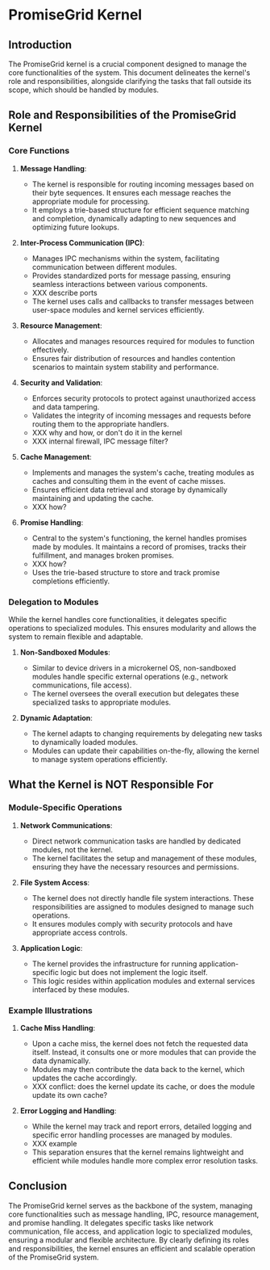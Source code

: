 # PromiseGrid Kernel

## Introduction

The PromiseGrid kernel is a crucial component designed to manage the core functionalities of the system. This document delineates the kernel's role and responsibilities, alongside clarifying the tasks that fall outside its scope, which should be handled by modules.

## Role and Responsibilities of the PromiseGrid Kernel

### Core Functions

1. **Message Handling**:
    - The kernel is responsible for routing incoming messages based on their byte sequences. It ensures each message reaches the appropriate module for processing.
    - It employs a trie-based structure for efficient sequence matching and completion, dynamically adapting to new sequences and optimizing future lookups.

2. **Inter-Process Communication (IPC)**:
    - Manages IPC mechanisms within the system, facilitating communication between different modules.
    - Provides standardized ports for message passing, ensuring seamless interactions between various components.
    - XXX describe ports
    - The kernel uses calls and callbacks to transfer messages between user-space modules and kernel services efficiently.

3. **Resource Management**:
    - Allocates and manages resources required for modules to function effectively.
    - Ensures fair distribution of resources and handles contention scenarios to maintain system stability and performance.

4. **Security and Validation**:
    - Enforces security protocols to protect against unauthorized access and data tampering.
    - Validates the integrity of incoming messages and requests before routing them to the appropriate handlers.
    - XXX why and how, or don't do it in the kernel
    - XXX internal firewall, IPC message filter?

5. **Cache Management**:
    - Implements and manages the system's cache, treating modules as caches and consulting them in the event of cache misses.
    - Ensures efficient data retrieval and storage by dynamically maintaining and updating the cache.
    - XXX how?

6. **Promise Handling**:
    - Central to the system's functioning, the kernel handles promises made by modules. It maintains a record of promises, tracks their fulfillment, and manages broken promises.
    - XXX how?
    - Uses the trie-based structure to store and track promise completions efficiently.

### Delegation to Modules

While the kernel handles core functionalities, it delegates specific operations to specialized modules. This ensures modularity and allows the system to remain flexible and adaptable.

1. **Non-Sandboxed Modules**:
    - Similar to device drivers in a microkernel OS, non-sandboxed modules handle specific external operations (e.g., network communications, file access).
    - The kernel oversees the overall execution but delegates these specialized tasks to appropriate modules.

2. **Dynamic Adaptation**:
    - The kernel adapts to changing requirements by delegating new tasks to dynamically loaded modules.
    - Modules can update their capabilities on-the-fly, allowing the kernel to manage system operations efficiently.

## What the Kernel is NOT Responsible For

### Module-Specific Operations

1. **Network Communications**:
    - Direct network communication tasks are handled by dedicated modules, not the kernel.
    - The kernel facilitates the setup and management of these modules, ensuring they have the necessary resources and permissions.

2. **File System Access**:
    - The kernel does not directly handle file system interactions. These responsibilities are assigned to modules designed to manage such operations.
    - It ensures modules comply with security protocols and have appropriate access controls.

3. **Application Logic**:
    - The kernel provides the infrastructure for running application-specific logic but does not implement the logic itself.
    - This logic resides within application modules and external services interfaced by these modules.

### Example Illustrations

1. **Cache Miss Handling**:
    - Upon a cache miss, the kernel does not fetch the requested data itself. Instead, it consults one or more modules that can provide the data dynamically.
    - Modules may then contribute the data back to the kernel, which updates the cache accordingly.
    - XXX conflict:  does the kernel update its cache, or does the module update its own cache?

2. **Error Logging and Handling**:
    - While the kernel may track and report errors, detailed logging and specific error handling processes are managed by modules.
    - XXX example
    - This separation ensures that the kernel remains lightweight and efficient while modules handle more complex error resolution tasks.

## Conclusion

The PromiseGrid kernel serves as the backbone of the system, managing core functionalities such as message handling, IPC, resource management, and promise handling. It delegates specific tasks like network communication, file access, and application logic to specialized modules, ensuring a modular and flexible architecture. By clearly defining its roles and responsibilities, the kernel ensures an efficient and scalable operation of the PromiseGrid system.

